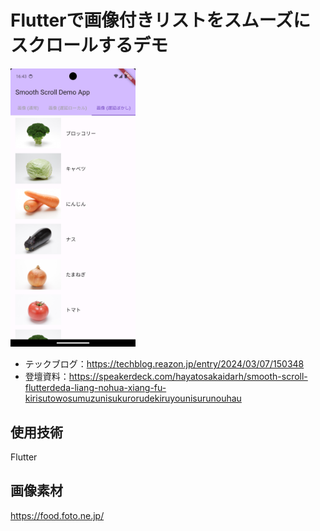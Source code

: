 # Flutterで画像付きリストをスムーズにスクロールするデモ
<img width="200" src="./docs/ss.png"><br/>

- テックブログ：https://techblog.reazon.jp/entry/2024/03/07/150348
- 登壇資料：https://speakerdeck.com/hayatosakaidarh/smooth-scroll-flutterdeda-liang-nohua-xiang-fu-kirisutowosumuzunisukurorudekiruyounisurunouhau

## 使用技術
Flutter

## 画像素材
https://food.foto.ne.jp/
